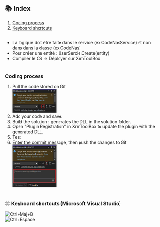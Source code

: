 ## 📚 Index
1. [Coding process](#coding-process)
2. [Keyboard shortcuts](#-keyboard-shortcuts-microsoft-visual-studio)
<br><br>

- La logique doit être faite dans le service (ex CodeNasService) et non dans dans la classe (ex CodeNas)
- Pour créer une entité : UserSercie.Create(entity)
- Compiler le CS => Déployer sur XrmToolBox
<br><br>

### Coding process
1. Pull the code stored on Git <br> <img src="../zfiles/VisualStudio_pull.png" alt="VisualStudio_pull" style="width:30%"/>
2. Add your code and save.
3. Build the solution : generates the DLL in the solution folder.
4. Open "Plugin Registration" in XrmToolBox to update the plugin with the generated DLL.
5. Test
6. Enter the commit message, then push the changes to Git <br> <img src="../zfiles/VisualStudio_push.png" alt="VisualStudio_pull" style="width:30%"/>
<br><br>

### ⌘ Keyboard shortcuts (Microsoft Visual Studio)
![Ctrl+Maj+B](https://img.shields.io/badge/Ctrl+Maj+B-Build_the_solution-blue)    
![Ctrl+Espace](https://img.shields.io/badge/Ctrl+Espace-Autocomplétion-blue)

